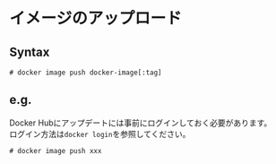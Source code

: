 # イメージのアップロード
## Syntax
```
# docker image push docker-image[:tag]
```
## e.g.
Docker Hubにアップデートには事前にログインしておく必要があります。  
ログイン方法は`docker login`を参照してください。
```
# docker image push xxx
```

